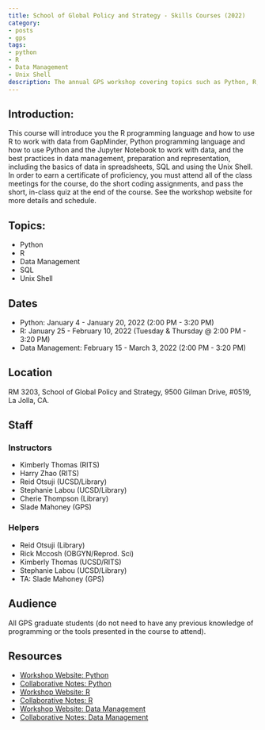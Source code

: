 ```yaml
---
title: School of Global Policy and Strategy - Skills Courses (2022)
category:
- posts
- gps
tags:
- python
- R
- Data Management
- Unix Shell
description: The annual GPS workshop covering topics such as Python, R, data management, and Unix Shell.
---
```


## Introduction:
This course will introduce you the R programming language and how to use R to work with data from GapMinder, Python programming language and how to use Python and the Jupyter Notebook to work with data, and the best practices in data management, preparation and representation, including the basics of data in spreadsheets, SQL and using the Unix Shell. In order to earn a certificate of proficiency, you must attend all of the class meetings for the course, do the short coding assignments, and pass the short, in-class quiz at the end of the course. See the workshop website for more details and schedule.


## Topics:
* Python
* R
* Data Management
* SQL
* Unix Shell


## Dates
* Python: January 4 - January 20, 2022 (2:00 PM - 3:20 PM)
* R: January 25 - February 10, 2022 (Tuesday & Thursday @ 2:00 PM - 3:20 PM)
* Data Management: February 15 - March 3, 2022 (2:00 PM - 3:20 PM)


## Location
RM 3203, School of Global Policy and Strategy, 9500 Gilman Drive, #0519, La Jolla, CA.


## Staff

### Instructors
* Kimberly Thomas (RITS)
* Harry Zhao (RITS)
* Reid Otsuji (UCSD/Library)
* Stephanie Labou (UCSD/Library)
* Cherie Thompson (Library)
* Slade Mahoney (GPS)

### Helpers
* Reid Otsuji (Library)
* Rick Mccosh (OBGYN/Reprod. Sci)
* Kimberly Thomas (UCSD/RITS)
* Stephanie Labou (UCSD/Library)
* TA: Slade Mahoney (GPS)


## Audience
All GPS graduate students (do not need to have any previous knowledge of programming or the tools presented in the course to attend).


## Resources

* [Workshop Website: Python](https://ucsdlib.github.io/win2022-gps-python/)
* [Collaborative Notes: Python](https://hackmd.io/@U2NG/Bk9y6tatK)
* [Workshop Website: R](https://ucsdlib.github.io/win2022-gps-r/)
* [Collaborative Notes: R](https://hackmd.io/@U2NG/S1g1fvCKt)
* [Workshop Website: Data Management](https://ucsdlib.github.io/win2022-gps-intro-dm/)
* [Collaborative Notes: Data Management](https://hackmd.io/@U2NG/Bko70DAKY)
